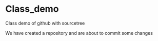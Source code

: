 # Class_demo
Class demo of github with sourcetree

We have created a repository and are about to commit some changes 
